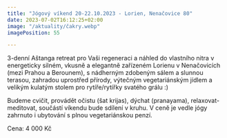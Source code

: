 ```yaml
---
title: "Jógový víkend 20-22.10.2023 - Lorien, Nenačovice 80"
date: 2023-07-02T16:12:25+02:00
image: "/aktuality/čakry.webp"
imagePosition: 55

---
```


3-denní Aštanga retreat pro Vaši regeneraci a náhled do vlastního nitra v energeticky silném, vkusně a elegantně zařízeném Lorienu v Nenačovicích (mezi Prahou a Berounem), s nádherným zdobeným sálem a slunnou terasou, zahradou uprostřed přírody, výtečným vegetariánským jídlem a velikým kulatým stolem pro rytíře/rytířky svatého grálu :)

Budeme cvičit, provádět očistu (šat krijas), dýchat (pranayama), relaxovat-meditovat, součástí víkendu bude sdílení v kruhu. V ceně je vedle jógy zahrnuto i ubytování s plnou vegetariánskou penzí.

<!--more-->

Cena: 4 000 Kč